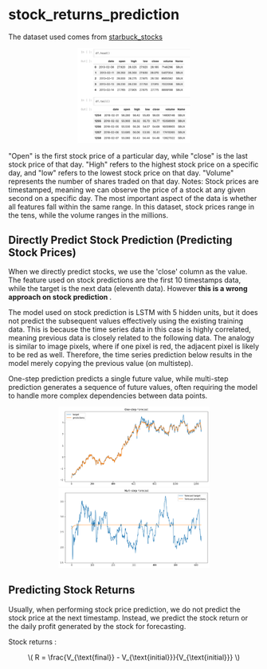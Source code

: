 # stock_returns_prediction

The dataset used comes from [starbuck_stocks](https://raw.githubusercontent.com/lazyprogrammer/machine_learning_examples/master/tf2.0/sbux.csv)

<div align="center">
    <a href="./">
        <img src="./figure/dataset_preview.png" width="45%"/>
    </a>
</div>

"Open" is the first stock price of a particular day, while "close" is the last stock price of that day. "High" refers to the highest stock price on a specific day, and "low" refers to the lowest stock price on that day. "Volume" represents the number of shares traded on that day. Notes: Stock prices are timestamped, meaning we can observe the price of a stock at any given second on a specific day. The most important aspect of the data is whether all features fall within the same range. In this dataset, stock prices range in the tens, while the volume ranges in the millions.

## Directly Predict Stock Prediction (Predicting Stock Prices)

When we directly predict stocks, we use the 'close' column as the value. The feature used on stock predictions are the first 10 timestamps data, while the target is the next data (eleventh data). However <b> this is a wrong approach on stock prediction </b>.

The model used on stock prediction is LSTM with 5 hidden units, but it does not predict the subsequent values effectively using the existing training data. This is because the time series data in this case is highly correlated, meaning previous data is closely related to the following data. The analogy is similar to image pixels, where if one pixel is red, the adjacent pixel is likely to be red as well. Therefore, the time series prediction below results in the model merely copying the previous value (on multistep).

One-step prediction predicts a single future value, while multi-step prediction generates a sequence of future values, often requiring the model to handle more complex dependencies between data points.

<div align="center">
    <a href="./">
        <img src="./figure/onestep_1.png" width="60%"/>
    </a>
</div>

<div align="center">
    <a href="./">
        <img src="./figure/multistep_1.png" width="60%"/>
    </a>
</div>

## Predicting Stock Returns

Usually, when performing stock price prediction, we do not predict the stock price at the next timestamp. Instead, we predict the stock return or the daily profit generated by the stock for forecasting.

Stock returns :

<div align="center">
<p>\( R = \frac{V_{\text{final}} - V_{\text{initial}}}{V_{\text{initial}}} \)</p>
</div>


